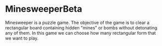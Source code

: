 # MinesweeperBeta
Minesweeper is a puzzle game. The objective of the game is to clear a rectangular board containing hidden "mines" or bombs without detonating any of them. In this game we can choose how many rectangular form that we want to play.
